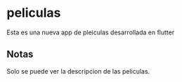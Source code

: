 # peliculas
Esta es una nueva app de pleiculas desarrollada en flutter

## Notas
Solo se puede ver la descripcion de las peliculas.
